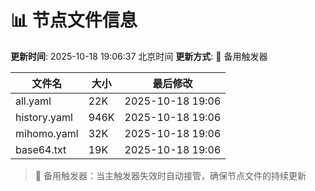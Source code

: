 # 📊 节点文件信息

**更新时间**: 2025-10-18 19:06:37 北京时间
**更新方式**: 🔄 备用触发器

| 文件名 | 大小 | 最后修改 |
|--------|------|----------|
| all.yaml | 22K | 2025-10-18 19:06 |
| history.yaml | 946K | 2025-10-18 19:06 |
| mihomo.yaml | 32K | 2025-10-18 19:06 |
| base64.txt | 19K | 2025-10-18 19:06 |

> 🔄 备用触发器：当主触发器失效时自动接管，确保节点文件的持续更新
